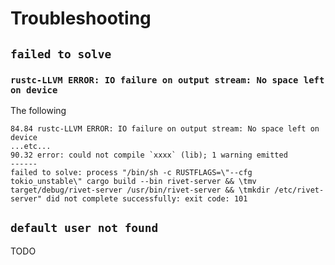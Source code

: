 # Troubleshooting

## `failed to solve`

### `rustc-LLVM ERROR: IO failure on output stream: No space left on device`

The following 

```
84.84 rustc-LLVM ERROR: IO failure on output stream: No space left on device
...etc...
90.32 error: could not compile `xxxx` (lib); 1 warning emitted
------
failed to solve: process "/bin/sh -c RUSTFLAGS=\"--cfg tokio_unstable\" cargo build --bin rivet-server && \tmv target/debug/rivet-server /usr/bin/rivet-server && \tmkdir /etc/rivet-server" did not complete successfully: exit code: 101
```

## `default user not found`

TODO

